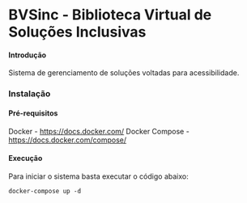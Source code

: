 # BVSinc - Biblioteca Virtual de Soluções Inclusivas

#### Introdução
Sistema de gerenciamento de soluções voltadas para acessibilidade.

### Instalação

#### Pré-requisitos
Docker - https://docs.docker.com/
Docker Compose - https://docs.docker.com/compose/

#### Execução
Para iniciar o sistema basta executar o código abaixo:
```
docker-compose up -d
```




